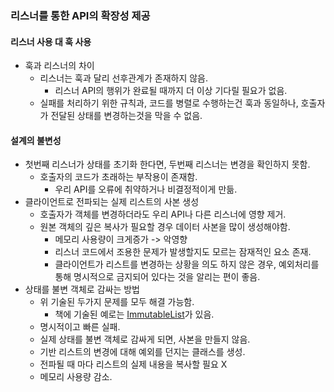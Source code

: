### 리스너를 통한 API의 확장성 제공
#### 리스너 사용 대 훅 사용
* 훅과 리스너의 차이
  * 리스너는 훅과 달리 선후관계가 존재하지 않음.
    * 리스너 API의 행위가 완료될 때까지 더 이상 기다릴 필요가 없음.
  * 실패를 처리하기 위한 규칙과, 코드를 병렬로 수행하는건 훅과 동일하나, 호출자가 전달된 상태를 변경하는것을 막을 수 없음.
#### 설계의 불변성
* 첫번째 리스너가 상태를 초기화 한다면, 두번째 리스너는 변경을 확인하지 못함.
  * 호출자의 코드가 초래하는 부작용이 존재함.
    * 우리 API를 오류에 취약하거나 비결정적이게 만듦.
* 클라이언트로 전파되는 실제 리스트의 사본 생성
  * 호출자가 객체를 변경하더라도 우리 API나 다른 리스너에 영향 제거.
  * 원본 객체의 깊은 복사가 필요할 경우 데이터 사본을 많이 생성해야함.
    * 메모리 사용량이 크게증가 -> 악영향
    * 리스너 코드에서 조용한 문제가 발생할지도 모르는 잠재적인 요소 존재.
    * 클라이언트가 리스트를 변경하는 상황을 의도 하지 않은 경우, 예외처리를 통해 명시적으로 금지되어 있다는 것을 알리는 편이 좋음.
* 상태를 불변 객체로 감싸는 방법
  * 위 기술된 두가지 문제를 모두 해결 가능함.
    * 책에 기술된 예로는 [ImmutableList](https://mng.bz/xvzd)가 있음.
  * 명시적이고 빠른 실패.
  * 실제 상태를 불변 객체로 감싸게 되면, 사본을 만들지 않음.
  * 기반 리스트의 변경에 대해 예외를 던지는 클래스를 생성.
  * 전파될 때 마다 리스트의 실제 내용을 복사할 필요 X
  * 메모리 사용량 감소.

